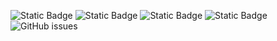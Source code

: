 ![Static Badge](https://img.shields.io/badge/blacklists-60-000000) ![Static Badge](https://img.shields.io/badge/blacklisted-2806036-cc0000) ![Static Badge](https://img.shields.io/badge/whitelisted-2242-00CC00) ![Static Badge](https://img.shields.io/badge/streaming_blacklist-28106-000000) ![GitHub issues](https://img.shields.io/github/issues/fabriziosalmi/blacklists)
